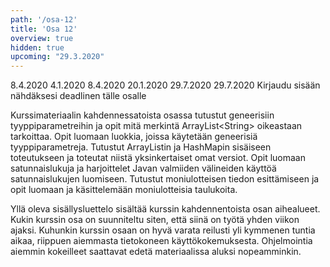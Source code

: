 ```yaml
---
path: '/osa-12'
title: 'Osa 12'
overview: true
hidden: true
upcoming: "29.3.2020"
---
```


<only-for-course-variant variant="dl">
  <deadline>8.4.2020</deadline>
</only-for-course-variant>

<only-for-course-variant variant="nodl">
  <deadline>4.1.2020</deadline>
</only-for-course-variant>

<only-for-course-variant variant="ohja-dl">
  <deadline>8.4.2020</deadline>
</only-for-course-variant>

<only-for-course-variant variant="ohja-nodl">
  <deadline>20.1.2020</deadline>
</only-for-course-variant>

<only-for-course-variant variant="kesa-dl">
  <deadline>29.7.2020</deadline>
</only-for-course-variant>

<only-for-course-variant variant="kesa-ohja-dl">
  <deadline>29.7.2020</deadline>
</only-for-course-variant>

<only-for-not-logged-in>
  <deadline>Kirjaudu sisään nähdäksesi deadlinen tälle osalle</deadline>
</only-for-not-logged-in>

Kurssimateriaalin kahdennessatoista osassa tutustut geneerisiin tyyppiparametreihin ja opit mitä merkintä ArrayList&lt;String&gt; oikeastaan tarkoittaa. Opit luomaan luokkia, joissa käytetään geneerisiä tyyppiparametreja. Tutustut ArrayListin ja HashMapin sisäiseen toteutukseen ja toteutat niistä yksinkertaiset omat versiot. Opit luomaan satunnaislukuja ja harjoittelet Javan valmiiden välineiden käyttöä satunnaislukujen luomiseen. Tutustut  moniulotteisen tiedon esittämiseen ja opit luomaan ja käsittelemään moniulotteisia taulukoita.


<please-login></please-login>

<pages-in-this-section></pages-in-this-section>

Yllä oleva sisällysluettelo sisältää kurssin kahdennentoista osan aihealueet. Kukin kurssin osa on suunniteltu siten, että siinä on työtä yhden viikon ajaksi. Kuhunkin kurssin osaan on hyvä varata reilusti yli kymmenen tuntia aikaa, riippuen aiemmasta tietokoneen käyttökokemuksesta. Ohjelmointia aiemmin kokeilleet saattavat edetä materiaalissa aluksi nopeamminkin.

<exercises-in-this-section></exercises-in-this-section>
